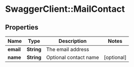 # SwaggerClient::MailContact

## Properties
Name | Type | Description | Notes
------------ | ------------- | ------------- | -------------
**email** | **String** | The email address | 
**name** | **String** | Optional contact name | [optional] 

